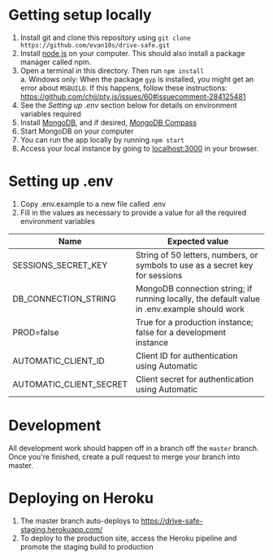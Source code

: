# Getting setup locally
1. Install git and clone this repository using `git clone https://github.com/evan10s/drive-safe.git`
1. Install [node.js](https://nodejs.org/en/download/) on your computer.  This should also install a package manager called npm.
2. Open a terminal in this directory.  Then run `npm install`<br>
    a. Windows only: When the package `gyp` is installed, you might get an error about `MSBUILD`.  If this happens, follow these
    instructions: https://github.com/chjj/pty.js/issues/60#issuecomment-284125481
3. See the *Setting up .env* section below for details on environment variables required
4. Install [MongoDB](https://www.mongodb.com/download-center/community), and if desired, [MongoDB Compass](https://www.mongodb.com/download-center/compass)
5. Start MongoDB on your computer
6. You can run the app locally by running `npm start`
7. Access your local instance by going to [localhost:3000](localhost:3000) in your browser.

# Setting up .env
1. Copy .env.example to a new file called .env
2. Fill in the values as necessary to provide a value for all the required environment variables

| Name | Expected value |
-------|----------------|
| SESSIONS_SECRET_KEY | String of 50 letters, numbers, or symbols to use as a secret key for sessions |
| DB_CONNECTION_STRING | MongoDB connection string; if running locally, the default value in .env.example should work |
| PROD=false | True for a production instance; false for a development instance |
| AUTOMATIC_CLIENT_ID | Client ID for authentication using Automatic |
| AUTOMATIC_CLIENT_SECRET | Client secret for authentication using Automatic |


# Development
All development work should happen off in a branch off the `master` branch.  Once you're finished, create a pull request to merge your branch into master.

# Deploying on Heroku
1. The master branch auto-deploys to https://drive-safe-staging.herokuapp.com/
2. To deploy to the production site, access the Heroku pipeline and promote the staging build to production